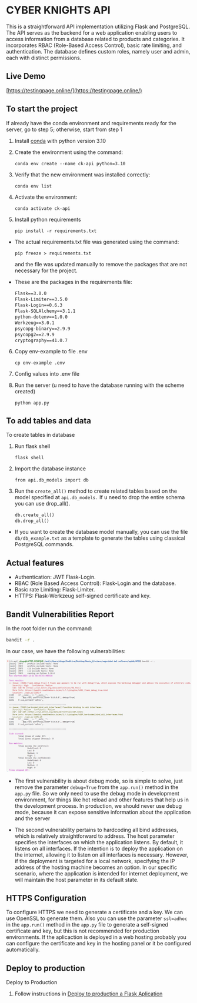 # CYBER KNIGHTS API
This is a straightforward API implementation utilizing Flask and PostgreSQL. The API serves as the backend for a web application enabling users to access information from a database related to products and categories. It incorporates RBAC (Role-Based Access Control), basic rate limiting, and authentication. The database defines custom roles, namely user and admin, each with distinct permissions.
## Live Demo
[https://testingpage.online/](https://testingpage.online/)
## To start the project
If already have the conda environment and requirements ready for the server, go to step 5; otherwise, start from step 1
1. Install [conda](https://docs.conda.io/projects/conda/en/latest/user-guide/install/linux.html) with python version 3.10	
2. Create the environment using the command:
    ```
    conda env create --name ck-api python=3.10
    ```
3. Verify that the new environment was installed correctly:
    ```
    conda env list
    ```
4. Activate the environment: 
   ```
   conda activate ck-api
   ```

5. Install python requirements
   ```
   pip install -r requirements.txt
   ```
 - The actual requirements.txt file was generated using the command:
   ```
   pip freeze > requirements.txt
   ```
   and the file was updated manually to remove the packages that are not necessary for the project.

 - These are the packages in the requirements file:
   ```
   Flask==3.0.0
   Flask-Limiter==3.5.0
   Flask-Login==0.6.3
   Flask-SQLAlchemy==3.1.1
   python-dotenv==1.0.0
   Werkzeug==3.0.1
   psycopg-binary==2.9.9
   psycopg2==2.9.9
   cryptography==41.0.7
   ```
   
6. Copy env-example to file .env
   ```
   cp env-example .env
   ```
7. Config values into .env file

8. Run the server (u need to have the database running with the scheme created)
   ```
   python app.py
   ```       
## To add tables and data
To create tables in database
1. Run flask shell
   ```
   flask shell
   ```
2. Import the database instance 
   ```
   from api.db_models import db
   ```
3. Run the `create_all()` method to create related tables based on the model specified at `api.db_models.`
   If u need to drop the entire schema you can use drop_all().
   ```
   db.create_all()
   db.drop_all()
   ```
- If you want to create the database model manually, you can use the file `db/db_example.txt` as a template to generate the tables using classical PostgreSQL commands.

## Actual features
- Authentication: JWT Flask-Login.
- RBAC (Role Based Access Control): Flask-Login and the database.
- Basic rate Limiting: Flask-Limiter.
- HTTPS: Flask-Werkzeug self-signed certificate and key.
## Bandit Vulnerabilities Report 
In the root folder run the command:
```bash
bandit -r .
```
In our case, we have the following vulnerabilities:

![bandit](/images/bandit_result.png)

- The first vulnerability is about debug mode, so is simple to solve, just remove the parameter `debug=True` from the `app.run()` method in the `app.py` file. So we only need to use the debug mode in development environment, for things like hot reload and other features that help us in the development process. In production, we should never use debug mode, because it can expose sensitive information about the application and the server

- The second vulnerability pertains to hardcoding all bind addresses, which is relatively straightforward to address. The host parameter specifies the interfaces on which the application listens. By default, it listens on all interfaces. If the intention is to deploy the application on the internet, allowing it to listen on all interfaces is necessary. However, if the deployment is targeted for a local network, specifying the IP address of the hosting machine becomes an option. In our specific scenario, where the application is intended for internet deployment, we will maintain the host parameter in its default state.

## HTTPS Configuration
To configure HTTPS we need to generate a certificate and a key. We can use OpenSSL to generate them. 
Also you can use the parameter `ssl=adhoc` in the `app.run()` method in the `app.py` file to generate a self-signed certificate and key, but this is not recommended for production environments.
If the aplicaction is deployed in a web hosting probably you can configure the certificate and key in the hosting panel or it be configured automatically.


## Deploy to production
Deploy to Production
1. Follow instructions in [Deploy to production a Flask Aplication](https://flask.palletsprojects.com/en/2.2.x/tutorial/deploy/) 
   






   
